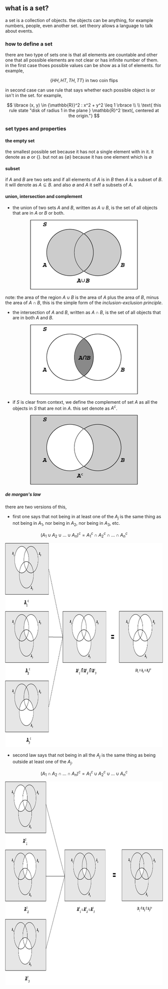 ## what is a set?

a set is a collection of objects. the objects can be anything, for example numbers, people,
even another set. set theory allows a language to talk about events.

### how to define a set

there are two type of sets one is that all elements are countable and other one that all
possible elements are not clear or has infinite number of them. in the first case thoes
possible values can be show as a list of elements. for example,

$$
\lbrace HH, HT, TH, TT \rbrace \text{ in two coin flips}
$$

in second case can use rule that says whether each possible object is or isn't in the set.
for example,

$$
\lbrace (x, y) \in {\mathbb{R}}^2 : x^2 + y^2 \leq 1 \rbrace \\
\\
\text{ this rule state "disk of radius 1 in the plane } \mathbb{R}^2 \text{, centered at the origin."}
$$

### set types and properties

#### the empty set

the smallest possible set because it has not a single element with in it. it denote as $\emptyset$ or
$\lbrace \rbrace$. but not as $\lbrace \emptyset \rbrace$ because it has one element which is $\emptyset$

#### subset

if $A$ and $B$ are two sets and if all elements of $A$ is in $B$ then $A$ is a subset of $B$. it
will denote as $A \subseteq B$. and also $\emptyset$ and $A$ it self a subsets of $A$.

#### union, intersection and complement

- the union of two sets $A$ and $B$, written as $A \cup B$, is the set of all objects that are in
  $A$ or $B$ or both.

<p align="center">
<img height="222" src="../../images/Asset 6.png" width="344" alt="union"/>
</p>

note: the area of the region $A \cup B$ is the area of $A$ plus the area of $B$, minus the area of $A \cap B$,
      this is the simple form of the _inclusion-exclusion principle_.

- the intersection of $A$ and $B$, written as $A \cap B$, is the set of all objects that are in
  both $A$ and $B$.

<p align="center">
<img height="222" src="../../images/Asset 5.png" width="344" alt="intersection"/>
</p>

- if $S$ is clear from context, we define the complement of set $A$ as all the objects in $S$ that
  are not in $A$. this set denote as $A^c$.

<p align="center">
<img height="222" src="../../images/Asset 7.png" width="344" alt="complement"/>
</p>

##### de morgan's law

there are two versions of this, 

- first one says that not being in at least one of the $A_j$ is the same thing as not
  being in $A_1$, nor being in $A_2$, nor being in $A_3$, etc.

$$(A_1 \cup A_2 \cup ... \cup A_n)^c = {A_1}^c \cap {A_2}^c \cap ... \cap {A_n}^c$$

<p align="center"><img height="653" src="../../images/Asset 8.png" width="942" alt="morgan law 1"/></p>

- second law says that not being in all the $A_j$ is the same thing as being outside at 
  least one of the $A_j$.

$$(A_1 \cap A_2 \cap ... \cap A_n)^c = {A_1}^c \cup {A_2}^c \cup ... \cup {A_n}^c$$

<p align="center"><img height="651" src="../../images/Asset 9.png" width="1004" alt="morgan law 2"/></p>